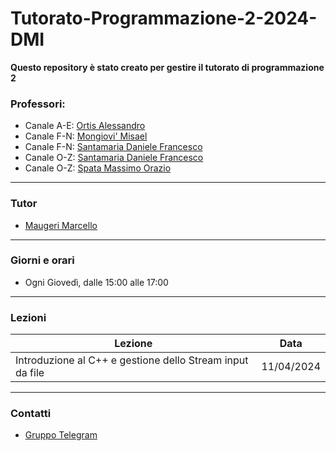 # Tutorato-Programmazione-2-2024-DMI

**Questo repository è stato creato per gestire il tutorato di programmazione 2**

### Professori:
- Canale A-E: <a href="https://web.dmi.unict.it/corsi/l-31/docenti/uid.bkVjTFlvU2pzNjRPUERoS0sxYmpacHJLam1SM2RrQS92R3NybUlHZUpUVT0=">Ortis Alessandro</a>
- Canale F-N: <a href="https://web.dmi.unict.it/corsi/l-31/docenti/uid.ZFBadEZlOHg0eVNnKzZzcnk2ZkNwSnJLam1SM2RrQS92R3NybUlHZUpUVT0=">Mongiovi' Misael</a>
- Canale F-N: <a href="https://web.dmi.unict.it/corsi/l-31/docenti/uid.QmtzRkxKcG12Q1JtbmVtTWpkOUxENXJLam1SM2RrQS92R3NybUlHZUpUVT0=">Santamaria Daniele Francesco</a>
- Canale O-Z: <a href="https://web.dmi.unict.it/corsi/l-31/docenti/uid.QmtzRkxKcG12Q1JtbmVtTWpkOUxENXJLam1SM2RrQS92R3NybUlHZUpUVT0=">Santamaria Daniele Francesco</a>
- Canale O-Z: <a href="https://web.dmi.unict.it/corsi/l-31/docenti/uid.dGtoVEZIa3JJb3kxTW1UOFp4T3dZWnJLam1SM2RrQS92R3NybUlHZUpUVT0=">Spata Massimo Orazio</a>

--------------------------

### Tutor
- <a href="https://marcellomaugeri.github.io/en/">Maugeri Marcello</a>

---------------------------

### Giorni e orari
- Ogni Giovedì, dalle 15:00 alle 17:00

---------------------------

### Lezioni

 <div class="scrollable">

| Lezione                                                   | Data       |
| --------------------------------------------------------- | ---------- |
| Introduzione al C++ e gestione dello Stream input da file | 11/04/2024 |

---------------------------

</div>

### Contatti
- <a href="https://t.me/+CmBdQcu1bVhiMDA0">Gruppo Telegram</a>
